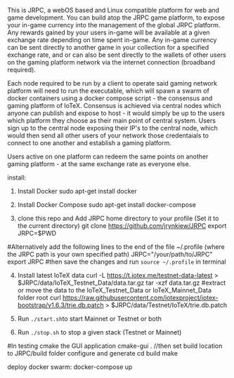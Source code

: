 This is JRPC, a webOS based and Linux compatible platform for web and game development. You can build atop the JRPC game platform, to expose your in-game currency into the management of the global JRPC platform. Any rewards gained by your users in-game will be available at a given exchange rate depending on time spent in-game. Any in-game currency can be sent directly to another game in your collection for a specified exchange rate, and or can also be sent directly to the wallets of other users on the gaming platform network via the internet connection (broadband required). 

Each node required to be run by a client to operate said gaming network platform will need to run the executable, which will spawn a swarm of docker containers using a docker compose script - the consensus and gaming platform of IoTeX. Consensus is achieved via central nodes which anyone can publish and expose to host - it would simply be up to the users which platform they choose as their main point of central system. Users sign up to the central node exposing their IP's to the central node, which would then send all other users of your network those credentaials to connect to one another and establish a gaming platform. 

Users active on one platform can redeem the same points on another gaming platform - at the same exchange rate as everyone else. 

install:

1. Install Docker
sudo apt-get install docker

2. Install Docker Compose
sudo apt-get install docker-compose

3. clone this repo and Add JRPC home directory to your profile (Set it to the current directory)
git clone https://github.com/jrynkiew/JRPC
export JRPC=$PWD

#Alternatively add the following lines to the end of the file ~/.profile (where the JRPC path is your own specified path)
JRPC="/your/path/to/JRPC"
export JRPC
#then save the changes and run `source ~/.profile` in terminal

4. Install latest IoTeX data
curl -L https://t.iotex.me/testnet-data-latest > $JRPC/data/IoTeX_Testnet_Data/data.tar.gz
tar -xzf data.tar.gz
#extract or move the data to the IoTeX_Testnet_Data or IoTeX_Mainnet_Data folder root
curl https://raw.githubusercontent.com/iotexproject/iotex-bootstrap/v1.6.3/trie.db.patch > $JRPC/data/Testnet/IoTeX/trie.db.patch

5. Run `./start.sh`to start Mainnet or Testnet or both

6. Run `./stop.sh` to stop a given stack (Testnet or Mainnet)


#In testing cmake the GUI application 
cmake-gui . //then set build location to JRPC/build folder configure and generate
cd build
make

deploy docker swarm:
docker-compose up
